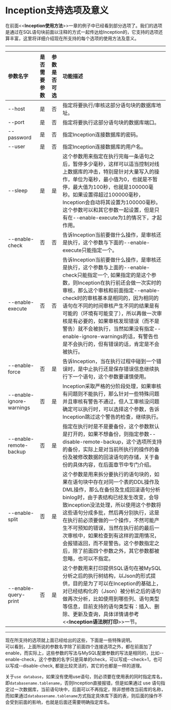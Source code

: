 # Inception支持选项及意义
在前面<<**Inception使用方法**>>一章的例子中已经看到部分选项了。我们的选项是通过在SQL语句块前面以注释的方式一起传达给Inception的，它支持的选项还算丰富，这里将详细介绍现在所支持的每个选项的使用方法及意义。

-------------------------------------------
|参数名字	|是否需要参数	|参数是否可选	|功能描述	|
|:--------------|:-----------:|:------------------------:|:----------------|
|--host		|是	|否|指定将要执行/审核这部分语句块的数据库地址。|
|--port		|是	|否|指定将要执行这部分语句块的数据库端口。|
|--password	|是	|否|指定Inception连接数据库的密码。|
|--user		|是	|否|指定Inception连接数据库的用户名。|
|--sleep|是|是|这个参数用来指定在执行完每一条语句之后，暂停多少毫秒，这样可以适当控制对线上数据库的冲击，特别是针对大量写入的操作，单位为毫秒，最小值为0，也就是不暂停，最大值为100秒，也就是100000毫秒。如果设置得超过100000毫秒，Inception会自动将其设置为100000毫秒。这个参数可以和其它参数一起设置，但是只有在--enable-execute为1的情况下，才起作用。|
|--enable-check         	|否	|否|告诉Inception当前要做什么操作，是审核还是执行，这个参数与下面的--enable-execute只能指定一个。|
|--enable-execute|	否	|否	|告诉Inception当前要做什么操作，是审核还是执行，这个参数与上面的--enable-check只能指定一个, 如果指定的是这个参数，则Inception在执行前还会做一次实时的审核，那么这个审核和前面指定--enable-check时的审核基本是相同的，因为相同的语句在不同的时间审核产生不同的结果是有可能的（环境有可能变了），所以再做一次审核是有必要的，如果审核发现错误（而不是警告）就不会被执行，当然如果没有指定--enable-ignore-warnings的话，有警告也是不会执行的，但有错误的话，肯定是不会被执行。|
|--enable-force	|否	|是	|告诉Inception，当在执行过程中碰到一个错误时，是中止执行还是保存错误信息继续执行下一个语句，这个参数要谨慎使用。|
|--enable-ignore-warnings	|否|	是	|Inception采取严格的分阶段处理，如果审核有问题则不能执行，那么针对一些特殊问题并且审核有警告不通过，但人工审核没问题确定可以执行时，可以选择这个参数，告诉Inception跳过这个警告的检查，继续执行。|
|--enable-remote-backup 	| 否 	| 是 	| 指定在执行时是不是要备份，这个参数默认是打开的，如果不想备份，则指定参数--disable-remote-backup，这个选项所支持的备份，实际上是对当前所执行的操作的备份及被修改数据的回滚语句的存储，关于备份的具体内容，在后面章节中专门介绍。|
|--enable-split         	| 否 	| 是 	| 这个参数是用来拆分要执行的语句块的，如果在语句块中存在对同一个表的DDL操作及DML操作，那么在备份及生成回滚语句分析binlog时，由于表结构已经发生改变，会导致inception没法处理，所以使用这个参数将这些语句分成多批，然后再分别执行，这是在执行前必须要做的一个操作，不然可能产生不可预知的错误，当然在执行前的最后一次审核中，如果检查到有这样的混用情况，会报错返回，而不是警告。这个参数指定之后，除了前面四个参数之外，其它参数都被忽略，也可以不指定。|
|--enable-query-print|否|是|这个参数用来打印提供SQL语句在被MySQL分析之后的执行树结构，以Json的形式提供，目的是为了可以在Inception的基础上，对已经结构化的（Json）被分析之后的语句做再次分析，比如使用到哪些列、语句类型等信息，目前支持的语句类型有：插入、删除、更新及查询，具体详情请参考<<**Inception语法树打印**>>一节。|

-------------------------------------------

现在所支持的选项就上面已经给出的这些，下面是一些特殊说明。  
可以看到，上面所说的参数名字除了前面四个连接选项之外，都在前面加了enable，而实际上，这些参数的写法与MySQL配置参数的写法是相同的，比如--enable-check，这个参数的名字只是简单的check，可以写成--check=1，也可以写成--disable-check, 都是比较灵活的，其它的也都是一样的道理。

关于`use database`，如果没有使用use语句，则必须要在使用表的同时指定库名，即`databasename.tablename`，否则Inception直接报错，但是如果通过 use 语句指定过一次数据库，当前语句块中，后面可以不再指定，除非想修改当前库的名称，而如果通过`databasename.tablename`方式指定具体库下面的表，则后面的操作不会受到前面的影响，也就是后面还需要明确指定库名。

